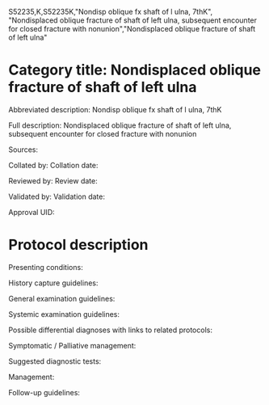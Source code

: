 S52235,K,S52235K,"Nondisp oblique fx shaft of l ulna, 7thK", "Nondisplaced oblique fracture of shaft of left ulna, subsequent encounter for closed fracture with nonunion","Nondisplaced oblique fracture of shaft of left ulna"
# Category title: Nondisplaced oblique fracture of shaft of left ulna

Abbreviated description: Nondisp oblique fx shaft of l ulna, 7thK

Full description: Nondisplaced oblique fracture of shaft of left ulna, subsequent encounter for closed fracture with nonunion

Sources:

Collated by:
Collation date:

Reviewed by:
Review date:

Validated by:
Validation date:

Approval UID:

# Protocol description

Presenting conditions:

History capture guidelines:

General examination guidelines:

Systemic examination guidelines:

Possible differential diagnoses with links to related protocols:

Symptomatic / Palliative management:

Suggested diagnostic tests:

Management:

Follow-up guidelines:
